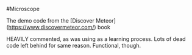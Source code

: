 #Microscope

The demo code from the [Discover Meteor] (https://www.discovermeteor.com/) book

HEAVILY commented, as was using as a learning process. Lots of dead code left behind for same reason. Functional, though.

